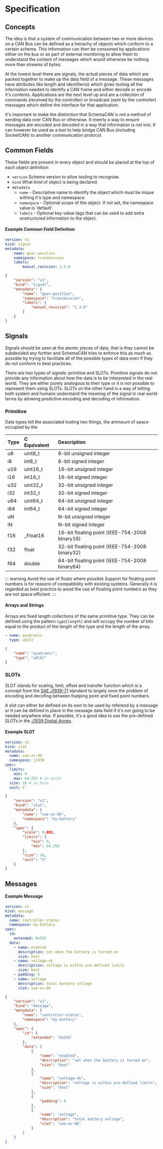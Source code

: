 # Specification

## Concepts

The idea is that a system of communication between two or more devices on a CAN Bus can be defined as a heirachy of objects which conform to a certain schema. This information can then be consumed by applications either on the bus or as part of external monitoring to allow them to understand the content of messages which would otherwise be nothing more than streams of bytes.

At the lowest level there are signals, the actual pieces of data which are packed together to make up the data field of a message. These messages have attributes like length and identifier(s) which gives tooling all the information needed to identify a CAN frame and either decode or encode it's contents. Applications are the next level up and are a collection of commands (received by the controller) or broadcast (sent by the controller) messages which define the interface for that application.

It's important to make the distinction that SchemaCAN is not a method of sending data over CAN Bus or otherwise. It meerly a way to ensure messages are encoded and decoded in a way that information is not lost. It can however be used as a tool to help bridge CAN Bus (including SocketCAN) to another communication protocol.


## Common Fields

These fields are present in every object and should be placed at the top of each object definition

- `version` Schema version to allow tooling to recognise.
- `kind` What _kind_ of object is being declared.
- `metadata`
	- `name` - Descriptive name to identify the object which must be inique withing it's type and namespace.
	- `namespace` - Optional scope of the object. If not set, the namespace value is 'default'.
	- `labels` - Optional key-value tags that can be used to add extra unstructured information to the object.

#### Example Common Field Definition

<CodeGroup>
  <CodeGroupItem title="YAML">

```yaml
version: v1
kind: signal
metadata:
	name: gear-position
	namespace: transmission
	labels:
		manual_revision: 1.3.0
```

  </CodeGroupItem>
  <CodeGroupItem title="JSON">

```json
{
	"version": "v1",
	"kind": "signal",
	"metadata": {
		"name": "gear-position",
		"namespace": "transmission",
		"labels": {
			"manual_revision": "1.3.0"
		}
	}
}
```

  </CodeGroupItem>
</CodeGroup>

## Signals

Signals should be seen at the atomic pieces of data, that is they cannot be subdevided any further and SchemaCAN tries to enforce this as much as possible by trying to facilitate all of the possible types of data even if they do not conform to best practices.

There are two types of signals: primitive and SLOTs. Primitive signals do not provide any information about how the data is to be interpreted in the real world. They are either purely analogous to their type or it is not possible to represent them using SLOTs. SLOTs on the other hand is a way of letting both system and humans understand the meaning of the signal in real world terms by allowing predictive encoding and decoding of information.

### Primitive

Data types tell the associated tooling two things, the ammount of space occupied by the

| Type | C Equivalent | Description                                    |
|:-----|:-------------|:-----------------------------------------------|
| u8   | uint8_t      | 8-bit unsigned integer                         |
| i8   | int8_t       | 8-bit signed integer                           |
| u16  | uint16_t     | 16-bit unsigned integer                        |
| i16  | int16_t      | 16-bit signed integer                          |
| u32  | uint32_t     | 32-bit unsigned integer                        |
| i32  | int32_t      | 32-bit signed integer                          |
| u64  | uint64_t     | 64-bit unsigned integer                        |
| i64  | int64_t      | 64-bit signed integer                          |
| uN   |              | N-bit unsigned integer                         |
| iN   |              | N-bit signed integer                           |
| f16  | _Float16     | 16-bit floating point (IEEE-754-2008 binary16) |
| f32  | float        | 32-bit floating point (IEEE-754-2008 binary32) |
| f64  | double       | 64-bit floating point (IEEE-754-2008 binary64) |

::: warning Avoid the use of floats where possible
Support for floating point numbers is for reasons of compatibility with existing systems. Generally it is regarded as best practice to avoid the use of floating point numbers as they are not space efficient.
:::

#### Arrays and Strings

Arrays are fixed length collections of the same primitive type. They can be defined using the pattern `type[length]` and will occupy the number of bits equal to the product of the length of the type and the length of the array.

<CodeGroup>
  <CodeGroupItem title="YAML">

```yaml
- name: quadrants
  type: u6[4]
```

  </CodeGroupItem>
  <CodeGroupItem title="JSON">

```json
{
	"name": "quadrants",
	"type": "u6[4]"
}
```

  </CodeGroupItem>
</CodeGroup>

### SLOTs

SLOT stands for scaling, limit, offset and transfer function which is a concept from the [SAE J1939-71](https://www.sae.org/standards/content/j1939/71_202002/) standard to largely sove the problem of encoding and decofing between foatping point and fixed point numbers.

A slot can either be defined on its own to be used by referend by a message or it can be defined in place in the message data field if it's not going to be needed anywhere else. If possible, it's a good idea to use the pre-defined SLOTs in the [J1939 Digital Annex](https://www.sae.org/standards/content/j1939da_202201/).

#### Example SLOT
<CodeGroup>
  <CodeGroupItem title="YAML">

```yaml
version: v1
kind: slot
metadata:
  name: sae-ev-06
  namespace: j1939
spec:
  limits:
  	min: 0
  	max: 64.255 # in units
  size: 16 # in bits
  unit: V
```

  </CodeGroupItem>
  <CodeGroupItem title="JSON">

```json
{
	"version": "v1",
	"kind": "slot",
	"metadata": {
		"name": "sae-ev-06",
		"namespace": "my-battery"
	},
	"spec": {
		"scale": 0.001,
		"limits": {
			"min": 0,
			"max": 64.255
		},
		"size": 16,
		"unit": "V"
	}
}
```

  </CodeGroupItem>
</CodeGroup>

## Messages

#### Example Message
<CodeGroup>
  <CodeGroupItem title="YAML">

```yaml
version: v1
kind: message
metadata:
  name: controller-status
  namespace: my-battery
spec:
  id:
    extended: 0x555
  data:
    - name: enabled
      description: set when the battery is turned on
      size: bool
    - name: voltage-ok
      description: voltage is within pre-defined limits
      size: bool
    - padding: 6
    - name: voltage
      description: total battery voltage
      slot: sae-ev-06
```

  </CodeGroupItem>
  <CodeGroupItem title="JSON">

```json
{
	"version": "v1",
	"kind": "message",
	"metadata": {
		"name": "controller-status",
		"namespace": "my-battery"
	},
	"spec": {
		"id": {
			"extended": "0x555"
		},
		"data": [
			{
				"name": "enabled",
				"description": "set when the battery is turned on",
				"size": "bool"
			},
			{
				"name": "voltage-ok",
				"description": "voltage is within pre-defined limits",
				"size": "bool"
			},
			{
				"padding": 6
			},
			{
				"name": "voltage",
				"description": "total battery voltage",
				"slot": "sae-ev-06"
			}
		]
	}
}
```

  </CodeGroupItem>
</CodeGroup>



